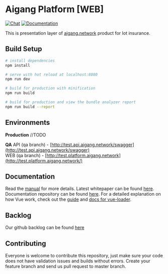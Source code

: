 # Aigang Platform [WEB]
[![Chat](https://badges.gitter.im/org.png)](https://gitter.im/AigangNetwork/Lobby?utm_source=share-link&utm_medium=link&utm_campaign=share-link) [![Documentation](https://readthedocs.org/projects/ansicolortags/badge/?version=latest)](http://aigang.readthedocs.io/en/latest/)


This is presentation layer of [aigang.network](https://aigang.network) product for Iot insurance.

## Build Setup

``` bash
# install dependencies
npm install

# serve with hot reload at localhost:8080
npm run dev

# build for production with minification
npm run build

# build for production and view the bundle analyzer report
npm run build --report
```
## Environments
**Production**
//TODO

 **QA**
API (qa branch) - [http://test.api.aigang.network/swagger](http://test.api.aigang.network/swagger)  
WEB (qa branch) - [http://test.platform.aigang.network](http://test.platform.aigang.network/)  

## Documentation

Read the  [manual](https://aigang.readthedocs.io/en/latest/)  for more details. Latest whitepaper can be found [here](https://aigang.network/whitepaper). Documentation repository can be found [here](https://github.com/AigangNetwork/aigang-docs). For a detailed explanation on how Vue work, check out the [guide](http://vuejs-templates.github.io/webpack/) and [docs for vue-loader](http://vuejs.github.io/vue-loader).

## Backlog
Our github backlog can be found [here](https://github.com/AigangNetwork/aigang-platform-web/projects/1)


## Contributing

Everyone is welcome to contribute this repository, just make sure your code does not have validation issues and builds without errors. Create your feature branch and send us pull request to master branch.